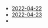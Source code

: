 - [2022-04-22](../2022/04/April-22-2022.md#Requirements%20of%20an%20Operation)
- [2022-04-23](../2022/04/April-23-2022.md#Requirements%20of%20an%20Operation)
- 